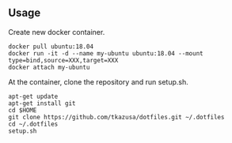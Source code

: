## Usage
Create new docker container.
```
docker pull ubuntu:18.04
docker run -it -d --name my-ubuntu ubuntu:18.04 --mount type=bind,source=XXX,target=XXX
docker attach my-ubuntu
```

At the container, clone the repository and run setup.sh.
```
apt-get update
apt-get install git
cd $HOME 
git clone https://github.com/tkazusa/dotfiles.git ~/.dotfiles
cd ~/.dotfiles
setup.sh
```
